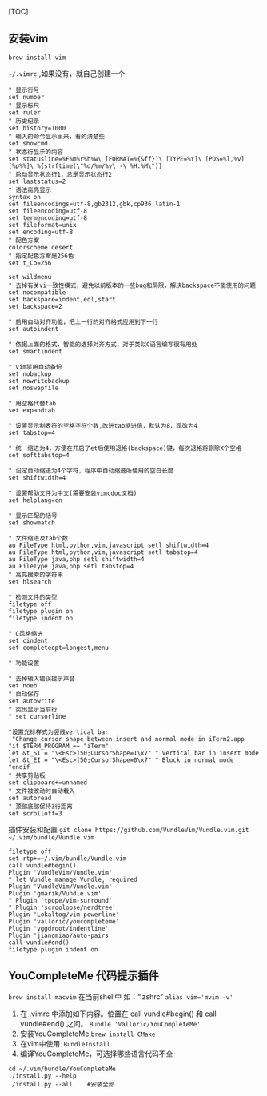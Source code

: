 [TOC]

## 安装vim
`brew install vim`

`~/.vimrc` ,如果没有，就自己创建一个
```
" 显示行号
set number
" 显示标尺
set ruler
" 历史纪录
set history=1000
" 输入的命令显示出来，看的清楚些
set showcmd
" 状态行显示的内容
set statusline=%F%m%r%h%w\ [FORMAT=%{&ff}]\ [TYPE=%Y]\ [POS=%l,%v][%p%%]\ %{strftime(\"%d/%m/%y\ -\ %H:%M\")}
" 启动显示状态行1，总是显示状态行2
set laststatus=2
" 语法高亮显示
syntax on
set fileencodings=utf-8,gb2312,gbk,cp936,latin-1
set fileencoding=utf-8
set termencoding=utf-8
set fileformat=unix
set encoding=utf-8
" 配色方案
colorscheme desert
" 指定配色方案是256色
set t_Co=256

set wildmenu
" 去掉有关vi一致性模式，避免以前版本的一些bug和局限，解决backspace不能使用的问题
set nocompatible
set backspace=indent,eol,start
set backspace=2

" 启用自动对齐功能，把上一行的对齐格式应用到下一行
set autoindent

" 依据上面的格式，智能的选择对齐方式，对于类似C语言编写很有用处
set smartindent

" vim禁用自动备份
set nobackup
set nowritebackup
set noswapfile

" 用空格代替tab
set expandtab

" 设置显示制表符的空格字符个数,改进tab缩进值，默认为8，现改为4
set tabstop=4

" 统一缩进为4，方便在开启了et后使用退格(backspace)键，每次退格将删除X个空格
set softtabstop=4

" 设定自动缩进为4个字符，程序中自动缩进所使用的空白长度
set shiftwidth=4

" 设置帮助文件为中文(需要安装vimcdoc文档)
set helplang=cn

" 显示匹配的括号
set showmatch

" 文件缩进及tab个数
au FileType html,python,vim,javascript setl shiftwidth=4
au FileType html,python,vim,javascript setl tabstop=4
au FileType java,php setl shiftwidth=4
au FileType java,php setl tabstop=4
" 高亮搜索的字符串
set hlsearch

" 检测文件的类型
filetype off
filetype plugin on
filetype indent on

" C风格缩进
set cindent
set completeopt=longest,menu

" 功能设置

" 去掉输入错误提示声音
set noeb
" 自动保存
set autowrite
" 突出显示当前行 
" set cursorline

"设置光标样式为竖线vertical bar
 "Change cursor shape between insert and normal mode in iTerm2.app
"if $TERM_PROGRAM =~ "iTerm"
let &t_SI = "\<Esc>]50;CursorShape=1\x7" " Vertical bar in insert mode
let &t_EI = "\<Esc>]50;CursorShape=0\x7" " Block in normal mode
"endif
" 共享剪贴板
set clipboard+=unnamed
" 文件被改动时自动载入
set autoread
" 顶部底部保持3行距离
set scrolloff=3

```
插件安装和配置
`git clone https://github.com/VundleVim/Vundle.vim.git ~/.vim/bundle/Vundle.vim
`
```
filetype off
set rtp+=~/.vim/bundle/Vundle.vim
call vundle#begin()
Plugin 'VundleVim/Vundle.vim'
" let Vundle manage Vundle, required
Plugin 'VundleVim/Vundle.vim'
Plugin 'gmarik/Vundle.vim'
" Plugin 'tpope/vim-surround'
" Plugin 'scrooloose/nerdtree'
Plugin 'Lokaltog/vim-powerline'
Plugin 'valloric/youcompleteme'
Plugin 'yggdroot/indentline'
Plugin 'jiangmiao/auto-pairs
call vundle#end()
filetype plugin indent on

```

## YouCompleteMe 代码提示插件

`brew install macvim`
在当前shell中 如：“.zshrc”
`alias vim='mvim -v'`
1. 在 .vimrc 中添加如下内容。位置在 call vundle#begin() 和 call vundle#end() 之间。
`Bundle 'Valloric/YouCompleteMe'`
2. 安装YouCompleteMe
`brew install CMake`
3. 在vim中使用`:BundleInstall`
4. 编译YouCompleteMe，可选择哪些语言代码不全
```
cd ~/.vim/bundle/YouCompleteMe
./install.py --help
./install.py --all    #安装全部
```


